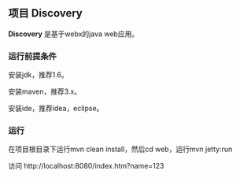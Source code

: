 ## 项目 Discovery ##

**Discovery** 是基于webx的java web应用。

### 运行前提条件 ###

安装jdk，推荐1.6。

安装maven，推荐3.x。

安装ide，推荐idea，eclipse。

### 运行 ###

在项目根目录下运行mvn clean install，然后cd web，运行mvn jetty:run

访问 http://localhost:8080/index.htm?name=123

